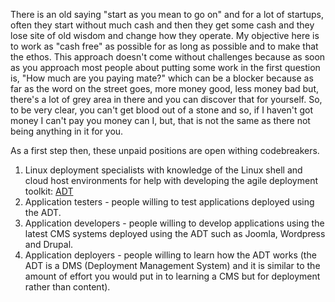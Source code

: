 There is an old saying "start as you mean to go on" and for a lot of startups, often they start without much cash and then they get some cash and they lose site of old wisdom and change how they operate.
My objective here is to work as "cash free" as possible for as long as possible and to make that the ethos.
This approach doesn't come without challenges because as soon as you approach most people about putting some work in the first question is, "How much are you paying mate?" which can be a blocker because as far as the word on the street goes, more money good, less money bad but, there's a lot of grey area in there and you can discover that for yourself.
So, to be very clear, you can't get blood out of a stone and so, if I haven't got money I can't pay you money can I, but, that is not the same as there not being anything in it for you. 

As a first step then, these unpaid positions are open withing codebreakers.

1) Linux deployment specialists with knowledge of the Linux shell and cloud host environments for help with developing the agile deployment toolkit: [ADT](www.github.com/agile-deployer)
2) Application testers - people willing to test applications deployed using the ADT. 
3) Application developers - people willing to develop applications using the latest CMS systems deployed using the ADT such as Joomla, Wordpress and Drupal.
4) Application deployers - people willing to learn how the ADT works (the ADT is a DMS (Deployment Management System) and it is similar to the amount of effort you would put in to learning a CMS but for deployment rather than content). 
